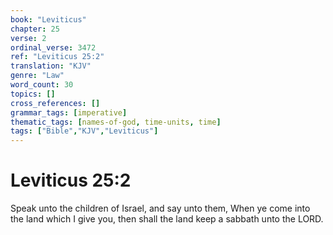 ```yaml
---
book: "Leviticus"
chapter: 25
verse: 2
ordinal_verse: 3472
ref: "Leviticus 25:2"
translation: "KJV"
genre: "Law"
word_count: 30
topics: []
cross_references: []
grammar_tags: [imperative]
thematic_tags: [names-of-god, time-units, time]
tags: ["Bible","KJV","Leviticus"]
---
```


# Leviticus 25:2

Speak unto the children of Israel, and say unto them, When ye come into the land which I give you, then shall the land keep a sabbath unto the LORD.
